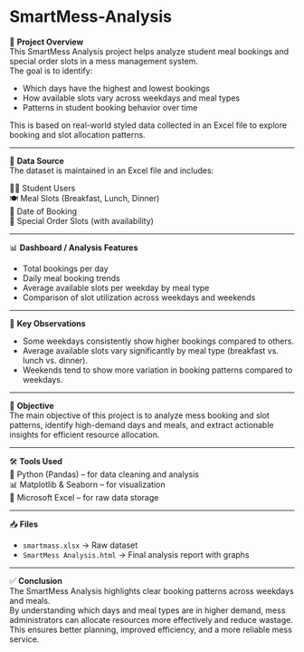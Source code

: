 # SmartMess-Analysis

📌 **Project Overview**  
This SmartMess Analysis project helps analyze student meal bookings and special order slots in a mess management system.  
The goal is to identify:  

- Which days have the highest and lowest bookings  
- How available slots vary across weekdays and meal types  
- Patterns in student booking behavior over time  

This is based on real-world styled data collected in an Excel file to explore booking and slot allocation patterns.  

---

📂 **Data Source**  
The dataset is maintained in an Excel file and includes:  

👨‍🎓 Student Users  
🍽️ Meal Slots (Breakfast, Lunch, Dinner)  
📅 Date of Booking  
🧾 Special Order Slots (with availability)  

---

📊 **Dashboard / Analysis Features**  
- Total bookings per day  
- Daily meal booking trends  
- Average available slots per weekday by meal type  
- Comparison of slot utilization across weekdays and weekends  

---

🧠 **Key Observations**  
- Some weekdays consistently show higher bookings compared to others.  
- Average available slots vary significantly by meal type (breakfast vs. lunch vs. dinner).  
- Weekends tend to show more variation in booking patterns compared to weekdays.  

---

🎯 **Objective**  
The main objective of this project is to analyze mess booking and slot patterns, identify high-demand days and meals, and extract actionable insights for efficient resource allocation.  

---

🛠️ **Tools Used**  
🐼 Python (Pandas) – for data cleaning and analysis  
📊 Matplotlib & Seaborn – for visualization  
📗 Microsoft Excel – for raw data storage  

---

📥 **Files**  
- `smartmass.xlsx` → Raw dataset  
- `SmartMess Analysis.html` → Final analysis report with graphs  

---

✅ **Conclusion**  
The SmartMess Analysis highlights clear booking patterns across weekdays and meals.  
By understanding which days and meal types are in higher demand, mess administrators can allocate resources more effectively and reduce wastage.  
This ensures better planning, improved efficiency, and a more reliable mess service. 
